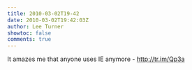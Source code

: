 ```yaml
---
title: 2010-03-02T19-42
date: 2010-03-02T19:42:03Z
author: Lee Turner
showtoc: false
comments: true
---
```


It amazes me that anyone uses IE anymore - http://tr.im/Qp3a

